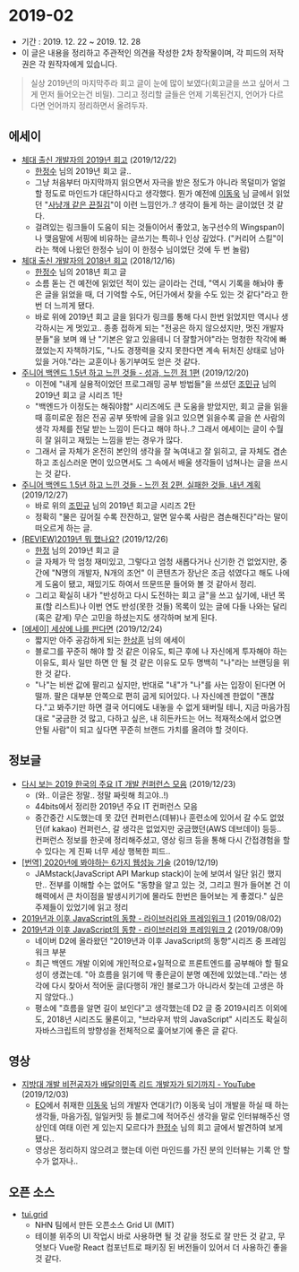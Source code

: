 # 2019-02

- 기간 : 2019. 12. 22 ~ 2019. 12. 28
- 이 글은 내용을 정리하고 주관적인 의견을 작성한 2차 창작물이며, 각 피드의 저작권은 각 원작자에게 있습니다.

> 실상 2019년의 마지막주라 회고 글이 눈에 많이 보였다(회고글을 쓰고 싶어서 그게 먼저 들어오는건 비밀). 그리고 정리할 글들은 언제 기록된건지, 언어가 다르다면 언어까지 정리하면서 올려두자.
> 

## 에세이

- [체대 출신 개발자의 2019년 회고](https://ryan-han.com/post/memoirs/memoirs2019/) (2019/12/22)
    - [한정수](https://github.com/Integerous) 님의 2019년 회고 글..
    - 그냥 처음부터 마지막까지 읽으면서 자극을 받은 정도가 아니라 목덜미가 얼얼할 정도로 마인드가 대단하시다고 생각했다. 뭔가 예전에 [이동욱](https://github.com/jojoldu) 님 글에서 읽었던 "[사냥개 같은 끈질김](https://jojoldu.tistory.com/360?category=689637)"이 이런 느낌인가..? 생각이 들게 하는 글이었던 것 같다.
    - 걸려있는 링크들이 도움이 되는 것들이어서 좋았고, 농구선수의 Wingspan이나 맺음말에 서핑에 비유하는 글쓰기는 특히나 인상 깊었다. ("커리어 스킬"이라는 책에 나왔던 한정수 님이 이 한정수 님이었단 것에 두 번 놀람)
- [체대 출신 개발자의 2018년 회고](https://ryan-han.com/post/memoirs/memoirs2018/) (2018/12/16)
    - [한정수](https://github.com/Integerous) 님의 2018년 회고 글
    - 소름 돋는 건 예전에 읽었던 적이 있는 글이라는 건데, "역시 기록을 해놔야 좋은 글을 읽었을 때, 더 기억할 수도, 어딘가에서 찾을 수도 있는 것 같다"라고 한 번 더 느끼게 됐다.
    - 바로 위에 2019년 회고 글을 읽다가 링크를 통해 다시 한번 읽었지만 역시나 생각하시는 게 멋있고.. 종종 접하게 되는 "전공은 하지 않으셨지만, 멋진 개발자분들"을 보며 왜 난 "기본은 알고 있을테니 더 잘할거야"라는 멍청한 착각에 빠졌었는지 자책하기도, "나도 경쟁력을 갖지 못한다면 계속 뒤처진 상태로 남아있을 거야."라는 교훈이나 동기부여도 얻은 것 같다.
- [주니어 백엔드 1.5년 하고 느낀 것들 - 성과, 느낀 점 1편](https://velog.io/@city7310/%EC%A3%BC%EB%8B%88%EC%96%B4%EB%A1%9C-1%EB%85%84-%EC%9D%BC%ED%95%98%EA%B3%A0-%EB%8A%90%EB%82%80-%EA%B2%83%EB%93%A4) (2019/12/20)
    - 이전에 "내게 실용적이었던 프로그래밍 공부 방법들"을 쓰셨던 [조민규](https://github.com/JoMingyu) 님의 2019년 회고 글 시리즈 1탄
    - "백엔드가 이정도는 해줘야함" 시리즈에도 큰 도움을 받았지만, 회고 글을 읽을 때 흥미로운 점은 전공 공부 뜻밖에 글을 읽고 있으면 읽을수록 글을 쓴 사람의 생각 자체를 전달 받는 느낌이 든다고 해야 하나..? 그래서 에세이는 글이 수월히 잘 읽히고 재밌는 느낌을 받는 경우가 많다.
    - 그래서 글 자체가 온전히 본인의 생각을 잘 녹여내고 잘 읽히고, 글 자체도 겸손하고 조심스러운 면이 있으면서도 그 속에서 배울 생각들이 넘쳐나는 글을 쓰시는 것 같다.
- [주니어 백엔드 1.5년 하고 느낀 것들 - 느낀 점 2편, 실패한 것들, 내년 계획](https://velog.io/@city7310/%EC%A3%BC%EB%8B%88%EC%96%B4-%EB%B0%B1%EC%97%94%EB%93%9C-1.5%EB%85%84-%ED%95%98%EA%B3%A0-%EB%8A%90%EB%82%80-%EA%B2%83%EB%93%A4-%EB%8A%90%EB%82%80-%EC%A0%90-2%ED%8E%B8) (2019/12/27)
    - 바로 위의 [조민규](https://github.com/JoMingyu) 님의 2019년 회고글 시리즈 2탄
    - 정확히 "물은 깊어질 수록 잔잔하고, 알면 알수록 사람은 겸손해진다"라는 말이 떠오르게 하는 글.
- [(REVIEW)2019년 뭐 했나요?](https://medium.com/jung-han/review-2019%EB%85%84-%EB%AD%90-%ED%96%88%EB%82%98%EC%9A%94-2ee7ba52b274) (2019/12/26)
    - [한정](https://github.com/jung-han?tab=repositories) 님의 2019년 회고 글
    - 글 자체가 막 엄청 재미있고, 그렇다고 엄청 새롭다거나 신기한 건 없었지만, 중간에 "N명의 개발자, N개의 조언" 이 콘텐츠가 장난은 조금 섞였다고 해도 나에게 도움이 됐고, 재밌기도 하여서 뜨문뜨문 들어와 볼 것 같아서 정리.
    - 그리고 확실히 내가 "반성하고 다시 도전하는 회고 글"을 쓰고 싶기에, 내년 목표(할 리스트)나 이번 연도 반성(못한 것들) 목록이 있는 글에 다들 나와는 달리(혹은 같게) 무슨 고민을 하셨는지도 생각하며 보게 된다.
- [[에세이] 세상에 나를 판다면](https://brunch.co.kr/@skykamja24/338) (2019/12/24)
    - 짧지만 아주 공감하게 되는 [한상훈](https://brunch.co.kr/@skykamja24) 님의 에세이
    - 블로그를 꾸준히 해야 할 것 같은 이유도, 퇴근 후에 나 자신에게 투자해야 하는 이유도, 회사 일만 하면 안 될 것 같은 이유도 모두 명백히 "나"라는 브랜딩을 위한 것 같다.
    - "나"는 비싼 값에 팔리고 싶지만, 반대로 "내"가 "나"를 사는 입장이 된다면 어떨까. 팔은 대부분 안쪽으로 편히 굽게 되어있다. 나 자신에겐 한없이 "괜찮다."고 봐주기만 하면 결국 어디에도 내놓을 수 없게 돼버릴 테니, 지금 마음가짐대로 "궁금한 것 많고, 다하고 싶은, 내 히든카드는 어느 적재적소에서 없으면 안될 사람"이 되고 싶다면 꾸준히 브랜드 가치를 올려야 할 것이다.

## 정보글

- [다시 보는 2019 한국의 주요 IT 개발 컨퍼런스 모음](https://www.44bits.io/ko/post/replay-2019-korea-tech-development-conferences) (2019/12/23)
    - (와.. 이글은 정말.. 정말 짜릿해 최고야..!)
    - 44bits에서 정리한 2019년 주요 IT 컨퍼런스 모음
    - 중간중간 시도했는데 못 갔던 컨퍼런스(데뷰)나 훈련소에 있어서 갈 수도 없었던(if kakao) 컨퍼런스, 갈 생각은 없었지만 궁금했던(AWS 데브데이) 등등.. 컨퍼런스 정보를 한곳에 정리해주셨고, 영상 링크 등을 통해 다시 간접경험을 할 수 있다는 게 진짜 너무 세상 행복한 피드..
- [[번역] 2020년에 봐야하는 6가지 웹성능 기술](https://brunch.co.kr/@jowlee/98) (2019/12/19)
    - JAMstack(JavaScript API Markup stack)이 눈에 보여서 일단 읽긴 했지만.. 전부를 이해할 수는 없어도 "동향을 알고 있는 것, 그리고 뭔가 들어본 건 이해력에서 큰 차이점을 발생시키기에 몰라도 한번은 들어보는 게 좋겠다." 싶은 주제들이 있었기에 읽고 정리
- [2019년과 이후 JavaScript의 동향 - 라이브러리와 프레임워크 1](https://d2.naver.com/helloworld/0145894) (2019/08/02)
- [2019년과 이후 JavaScript의 동향 - 라이브러리와 프레임워크 2](https://d2.naver.com/helloworld/2108442) (2019/08/09)
    - 네이버 D2에 올라왔던 "2019년과 이후 JavaScript의 동향"시리즈 중 프레임워크 부분
    - 최근 백엔드 개발 이외에 개인적으로+일적으로 프론트엔드를 공부해야 할 필요성이 생겼는데. "아 흐름을 읽기에 딱 좋은글이 분명 예전에 있었는데.."라는 생각에 다시 찾아서 적어둔 글(다행히 개인 블로그가 아니라서 찾는데 고생은 하지 않았다..)
    - 평소에 "흐름을 알면 길이 보인다"고 생각했는데 D2 글 중 2019시리즈 이외에도, 2018년 시리즈도 물론이고, "브라우저 밖의 JavaScript" 시리즈도 확실히 자바스크립트의 방향성을 전체적으로 훑어보기에 좋은 글 같다.
    

## 영상

- [지방대 개발 비전공자가 배달의민족 리드 개발자가 되기까지 - YouTube](https://www.youtube.com/watch?v=V9AGvwPmnZU) (2019/12/03)
    - [EO](https://www.youtube.com/channel/UCQ2DWm5Md16Dc3xRwwhVE7Q/featured)에서 취재한 [이동욱](https://github.com/jojoldu) 님의 개발자 연대기(?) 이동욱 님이 개발을 하실 때 하는 생각들, 마음가짐, 일일커밋 등 블로그에 적어주신 생각을 말로 인터뷰해주신 영상인데 여태 이런 게 있는지 모르다가 [한정수](https://github.com/Integerous) 님의 회고 글에서 발견하여 보게 됐다..
    - 영상은 정리하지 않으려고 했는데 이런 마인드를 가진 분의 인터뷰는 기록 안 할 수가 없자나..

## 오픈 소스

- [tui.grid](https://github.com/nhn/tui.grid)
    - NHN 팀에서 만든 오픈소스 Grid UI (MIT)
    - 테이블 위주의 UI 작업시 바로 사용하면 될 것 같을 정도로 잘 만든 것 같고, 무엇보다 Vue랑 React 컴포넌트로 패키징 된 버전들이 있어서 더 사용하긴 좋을 것 같다.
